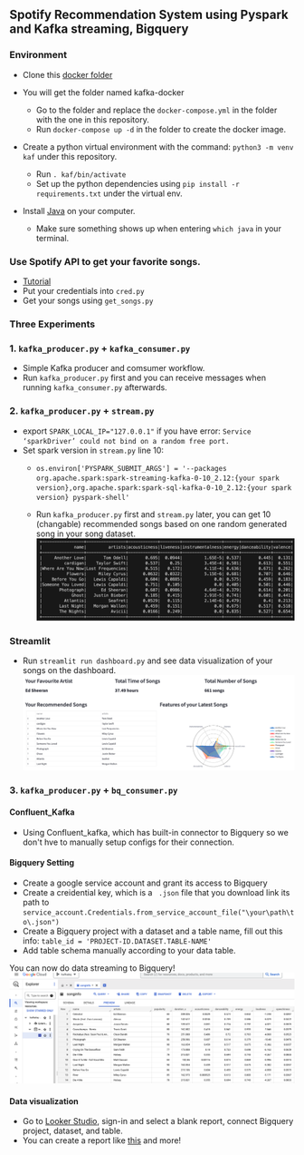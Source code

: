 ## Spotify Recommendation System using Pyspark and Kafka streaming, Bigquery
### Environment 
- Clone this [docker folder](https://github.com/wurstmeister/kafka-docker)
- You will get the folder named kafka-docker
  - Go to the folder and replace the `docker-compose.yml` in the folder with the one in this repository.
  - Run `docker-compose up -d` in the folder to create the docker image.

- Create a python virtual environment with the command: `python3 -m venv kaf` under this repository.
  - Run `. kaf/bin/activate`
  - Set up the python dependencies using `pip install -r requirements.txt` under the virtual env.

- Install [Java](https://www.java.com/en/download/) on your computer.
  - Make sure something shows up when entering `which java` in your terminal.

### Use Spotify API to get your favorite songs.
- [Tutorial](https://www.section.io/engineering-education/spotify-python-part-1/)
- Put your credentials into `cred.py`
- Get your songs using `get_songs.py`
  
### Three Experiments
### 1. `kafka_producer.py` + `kafka_consumer.py` 
- Simple Kafka producer and comsumer workflow.
- Run `kafka_producer.py` first and you can receive messages when running `kafka_consumer.py` afterwards.
  
### 2. `kafka_producer.py` + `stream.py`
- export `SPARK_LOCAL_IP="127.0.0.1"` if you have error: `Service ‘sparkDriver’ could not bind on a random free port.`
- Set spark version in `stream.py` line 10:
  - `os.environ['PYSPARK_SUBMIT_ARGS'] = '--packages org.apache.spark:spark-streaming-kafka-0-10_2.12:{your spark version},org.apache.spark:spark-sql-kafka-0-10_2.12:{your spark version} pyspark-shell'` 

  - Run `kafka_producer.py` first and `stream.py` later, you can get 10 (changable) recommended songs based on one random generated song in your song dataset.
![alt text](./imgs/res_song.png)
  
### Streamlit
- Run `streamlit run dashboard.py` and see data visualization of your songs on the dashboard.
![alt text](./imgs/streamlit.png)

### 3. `kafka_producer.py` + `bq_consumer.py` 
#### Confluent_Kafka
- Using Confluent_kafka, which has built-in connector to Bigquery so we don't hve to manually setup configs for their connection.
#### Bigquery Setting
- Create a google service account and grant its access to Bigquery
- Create a creidential key, which is a ` .json` file that you download link its path to `service_account.Credentials.from_service_account_file("\your\path\to\.json")`
- Create a Bigquery project with a dataset and a table name, fill out this info: `table_id = 'PROJECT-ID.DATASET.TABLE-NAME'`
- Add table schema manually according to your data table.

You can now do data streaming to Bigquery!
![alt text](./imgs/result.png)

#### Data visualization

- Go to [Looker Studio](https://lookerstudio.google.com/u/0/navigation/reporting), sign-in and select a blank report, connect Bigquery project, dataset, and table.
- You can create a report like [this](https://lookerstudio.google.com/u/0/reporting/b656c8a0-0b4d-41bf-aabf-c03780e05fe2/page/ISePD/edit) and more!

